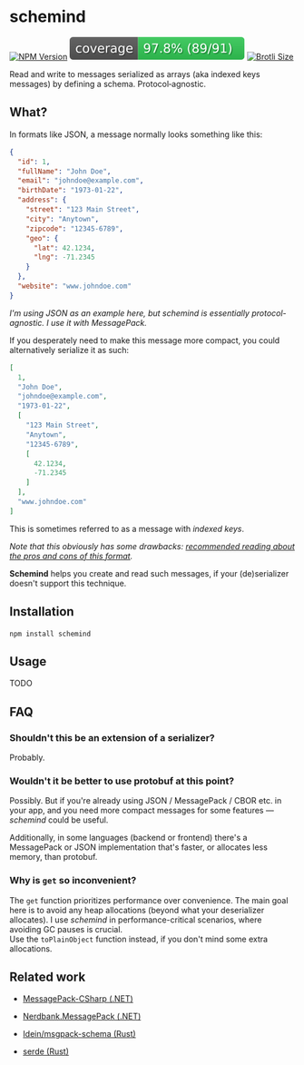 # schemind
[![NPM Version](https://img.shields.io/npm/v/schemind?link=https%3A%2F%2Fwww.npmjs.com%2Fpackage%2Fschemind)](https://www.npmjs.com/package/schemind)
![Code Coverage](https://raw.githubusercontent.com/kpietraszko/schemind/refs/heads/main/badge.svg)
[![Brotli Size](https://deno.bundlejs.com/badge?q=schemind&treeshake=[*]&config={%22compression%22:%22brotli%22})](https://bundlejs.com/?q=schemind&treeshake=%5B*%5D&config=%7B%22compression%22%3A%22brotli%22%7D)

Read and write to messages serialized as arrays (aka indexed keys messages) by defining a schema. Protocol‑agnostic.

## What?
In formats like JSON, a message normally looks something like this:
```json
{
  "id": 1,
  "fullName": "John Doe",
  "email": "johndoe@example.com",
  "birthDate": "1973-01-22",
  "address": {
    "street": "123 Main Street",
    "city": "Anytown",
    "zipcode": "12345-6789",
    "geo": {
      "lat": 42.1234,
      "lng": -71.2345
    }
  },
  "website": "www.johndoe.com"
}
```
*I'm using JSON as an example here, but schemind is essentially protocol-agnostic. I use it with MessagePack.*

If you desperately need to make this message more compact, you could alternatively serialize it as such:
```json
[
  1,
  "John Doe",
  "johndoe@example.com",
  "1973-01-22",
  [
    "123 Main Street",
    "Anytown",
    "12345-6789",
    [
      42.1234,
      -71.2345
    ]
  ],
  "www.johndoe.com"
]
```

This is sometimes referred to as a message with *indexed keys*.

*Note that this obviously has some drawbacks: [recommended reading about the pros and cons of this format](https://github.com/MessagePack-CSharp/MessagePack-CSharp#use-indexed-keys-instead-of-string-keys-contractless).*

**Schemind** helps you create and read such messages, if your (de)serializer doesn't support this technique.

## Installation

```shell
npm install schemind
```

## Usage
TODO

## FAQ
### Shouldn't this be an extension of a serializer?
Probably.

### Wouldn't it be better to use protobuf at this point?
Possibly. But if you're already using JSON / MessagePack / CBOR etc. in your app, and you need more compact messages for some features — *schemind* could be useful.

Additionally, in some languages (backend or frontend) there's a MessagePack or JSON implementation that's faster, or allocates less memory, than protobuf.

### Why is `get` so inconvenient?
The `get` function prioritizes performance over convenience. The main goal here is to avoid any heap allocations (beyond what your deserializer allocates). I use *schemind* in performance-critical scenarios, where avoiding GC pauses is crucial.  
Use the `toPlainObject` function instead, if you don't mind some extra allocations.

## Related work
* [MessagePack-CSharp (.NET)](https://github.com/MessagePack-CSharp/MessagePack-CSharp#use-indexed-keys-instead-of-string-keys-contractless)
* [Nerdbank.MessagePack (.NET)](https://aarnott.github.io/Nerdbank.MessagePack/docs/customizing-serialization.html?q=indexed#serialize-objects-with-indexes-for-keys)


* [Idein/msgpack-schema (Rust)](https://github.com/Idein/msgpack-schema)
* [serde (Rust)](https://github.com/serde-rs/serde/issues/959)